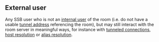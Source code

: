 ## External user

Any SSB user who is not an [internal user](Internal%20user.md) of the room (i.e. do not have a usable [tunnel address](../Participation/Tunnel%20addresses.md) referencing the room), but may still interact with the room server in meaningful ways, for instance with [tunneled connections](../Participation/Tunneled%20connection.md), [host resolution](../Alias/Host%20resolution.md) or [alias resolution](../Alias/Alias%20resolution.md).